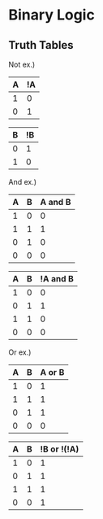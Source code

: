 
# Binary Logic

## Truth Tables

Not
ex.)

| A | !A |
| --- | --- |
| 1 | 0 |
| 0 | 1 |

| B | !B |
| --- | --- |
|0 | 1 |
| 1 | 0 |


And
ex.)

| A | B | A and B |
| --- | --- | -----|
| 1 | 0 | 0 |
| 1 | 1 | 1 |
| 0 | 1 | 0 |
| 0 | 0 | 0 |

| A | B | !A and B |
| --- | --- | ----- |
| 1 | 0 | 0 |
| 0 | 1 | 1 |
| 1 | 1 | 0 |
| 0 | 0 | 0 |

Or 
ex.)

| A | B | A or B |
| --- | --- | ----- |
| 1 | 0 | 1 |
| 1 | 1 | 1 |
| 0 | 1 | 1 |
| 0 | 0 | 0 |

| A | B | !B or !(!A) |
| --- | --- | -------- |
| 1 | 0 | 1 |
| 0 | 1 | 1 |
| 1 | 1 | 1 |
| 0 | 0 | 1 |
